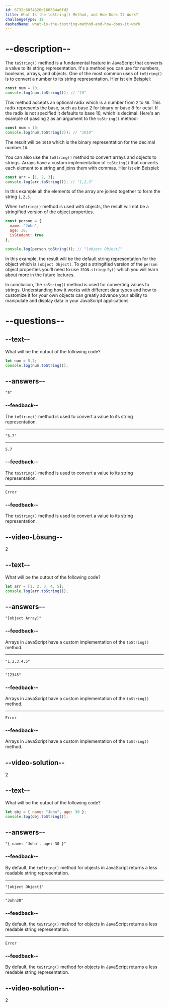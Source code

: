 ```yaml
---
id: 6732c68f4520d160584a6fd2
title: What Is the toString() Method, and How Does It Work?
challengeType: 19
dashedName: what-is-the-tostring-method-and-how-does-it-work
---
```


# --description--

The `toString()` method is a fundamental feature in JavaScript that converts a value to its string representation. It's a method you can use for numbers, booleans, arrays, and objects. One of the most common uses of `toString()` is to convert a number to its string representation. Hier ist ein Beispiel:

```js
const num = 10;
console.log(num.toString()); // "10"
```

This method accepts an optional radix which is a number from `2` to `36`. This radix represents the base, such as base 2 for binary or base 8 for octal. If the radix is not specified it defaults to base 10, which is decimal. Here's an example of passing `2` as an argument to the `toString()` method:

```js
const num = 10;
console.log(num.toString(2)); // "1010"
```

The result will be `1010` which is the binary representation for the decimal number `10`.

You can also use the `toString()` method to convert arrays and objects to strings. Arrays have a custom implementation of `toString()` that converts each element to a string and joins them with commas. Hier ist ein Beispiel:

```js
const arr = [1, 2, 3];
console.log(arr.toString()); // "1,2,3"
```

In this example all the elements of the array are joined together to form the string `1,2,3`.

When `toString()` method is used with objects, the result will not be a stringified version of the object properties.

```js
const person = {
  name: "John",
  age: 30,
  isStudent: true
},

console.log(person.toString()); // "[object Object]"
```

In this example, the result will be the default string representation for the object which is `[object Object]`. To get a stringified version of the `person` object properties you'll need to use `JSON.stringify()` which you will learn about more in the future lectures.

In conclusion, the `toString()` method is used for converting values to strings. Understanding how it works with different data types and how to customize it for your own objects can greatly advance your ability to manipulate and display data in your JavaScript applications.

# --questions--

## --text--

What will be the output of the following code?

```js
let num = 5.7;
console.log(num.toString());
```

## --answers--

`"5"`

### --feedback--

The `toString()` method is used to convert a value to its string representation.

---

`"5.7"`

---

`5.7`

### --feedback--

The `toString()` method is used to convert a value to its string representation.

---

`Error`

### --feedback--

The `toString()` method is used to convert a value to its string representation.

## --video-Lösung--

2

## --text--

What will be the output of the following code?

```js
let arr = [1, 2, 3, 4, 5];
console.log(arr.toString());
```

## --answers--

`"[object Array]"`

### --feedback--

Arrays in JavaScript have a custom implementation of the `toString()` method.

---

`"1,2,3,4,5"`

---

`"12345"`

### --feedback--

Arrays in JavaScript have a custom implementation of the `toString()` method.

---

`Error`

### --feedback--

Arrays in JavaScript have a custom implementation of the `toString()` method.

## --video-solution--

2

## --text--

What will be the output of the following code?

```js
let obj = { name: "John", age: 30 };
console.log(obj.toString());
```

## --answers--

`"{ name: 'John', age: 30 }"`

### --feedback--

By default, the `toString()` method for objects in JavaScript returns a less readable string representation.

---

`"[object Object]"`

---

`"John30"`

### --feedback--

By default, the `toString()` method for objects in JavaScript returns a less readable string representation.

---

`Error`

### --feedback--

By default, the `toString()` method for objects in JavaScript returns a less readable string representation.

## --video-solution--

2
